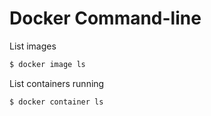 # Docker Command-line

List images
```sh
$ docker image ls
```

List containers running
```sh
$ docker container ls
```